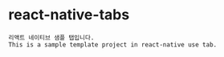 # react-native-tabs
```
리액트 네이티브 샘플 탭입니다.
This is a sample template project in react-native use tab.
```
